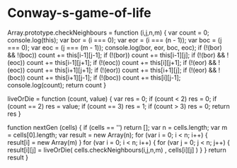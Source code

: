 # Conway-s-game-of-life
Array.prototype.checkNeighbours = function (i,j,n,m) {
	var count = 0;
	console.log(this);
	var bor = (i === 0);
	var eor = (i === (n - 1));
	var boc = (j === 0);
	var eoc = (j === (m - 1));
	console.log(bor, eor, boc, eoc);
	if (!(bor) && !(boc)) count += this[i-1][j-1];
	if (!(bor)) count += this[i-1][j];
	if (!(bor) && !(eoc)) count += this[i-1][j+1];
	if (!(eoc)) count += this[i][j+1];
	if (!(eor) && !(eoc)) count += this[i+1][j+1];
	if (!(eor)) count += this[i+1][j];
	if (!(eor) && !(boc)) count += this[i+1][j-1];
	if (!(boc)) count += this[i][j-1];
	console.log(count);
	return count
}

liveOrDie = function (count, value) {
	var res = 0;
	if (count < 2) res = 0;
	if (count == 2) res = value;
	if (count == 3) res = 1;
	if (count > 3) res = 0;
	return res
}

function nextGen (cells) {
  if (cells == '') return [];
	var n = cells.length;
	var m = cells[0].length;
	var result = new Array(n);
	for (var i = 0; i < n; i++) {
		result[i] = new Array(m)
	}
	for (var i = 0; i < n; i++) {
		for (var j = 0; j < n; j++) {
			result[i][j] = liveOrDie( cells.checkNeighbours(i,j,n,m) , cells[i][j] )
		}
	}
	return result
}
